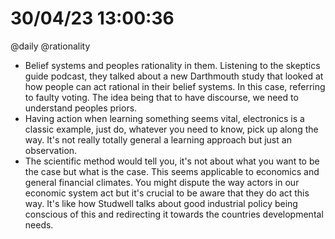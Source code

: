 # 30/04/23 13:00:36
@daily
@rationality

* Belief systems and peoples rationality in them. Listening to the skeptics guide podcast, they talked about a new
  Darthmouth study that looked at how people can act rational in their belief systems. In this case, referring to faulty
  voting. The idea being that to have discourse, we need to understand peoples priors. 
* Having action when learning something seems vital, electronics is a classic example, just do, whatever you need to
  know, pick up along the way. It's not really totally general a learning approach but just an observation.
* The scientific method would tell you, it's not about what you want to be the case but what is the case. This seems
  applicable to economics and general financial climates. You might dispute the way actors in our economic system act
  but it's crucial to be aware that they do act this way. It's like how Studwell talks about good industrial policy
  being conscious of this and redirecting it towards the countries developmental needs.
